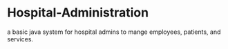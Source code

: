 # Hospital-Administration
a basic java system for hospital admins to mange employees, patients, and services.

